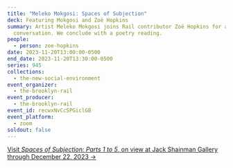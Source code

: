 ```yaml
---
title: "Meleko Mokgosi: Spaces of Subjection"
deck: Featuring Mokgosi and Zoë Hopkins
summary: Artist Meleko Mokgosi joins Rail contributor Zoë Hopkins for a
  conversation. We conclude with a poetry reading.
people:
  - person: zoe-hopkins
date: 2023-11-20T13:00:00-0500
end_date: 2023-11-20T13:30:00-0500
series: 945
collections:
  - the-new-social-environment
event_organizer:
  - the-brooklyn-rail
event_producer:
  - the-brooklyn-rail
event_id: recwxNvCcSPGiclGB
event_platform:
  - zoom
soldout: false
---
```

[V﻿isit *Spaces of Subjection: Parts 1 to 5*, on view at Jack Shainman Gallery  through December 22, 2023 →](https://jackshainman.com/exhibitions/meleko_mokgosi9)
